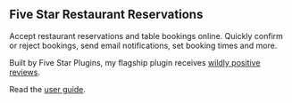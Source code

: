## <a name="restaurant-reservations"></a>Five Star Restaurant Reservations

Accept restaurant reservations and table bookings online. Quickly confirm or reject bookings, send email notifications, set booking times and more.

Built by Five Star Plugins, my flagship plugin receives [wildly positive reviews](http://wordpress.org/support/view/plugin-reviews/restaurant-reservations).

Read the [user guide](/plugins/restaurant-reservations).
